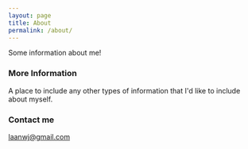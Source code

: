 ```yaml
---
layout: page
title: About
permalink: /about/
---
```


Some information about me!

### More Information

A place to include any other types of information that I'd like to include about myself.

### Contact me

[laanwj@gmail.com](mailto:laanwj@gmail.com)
